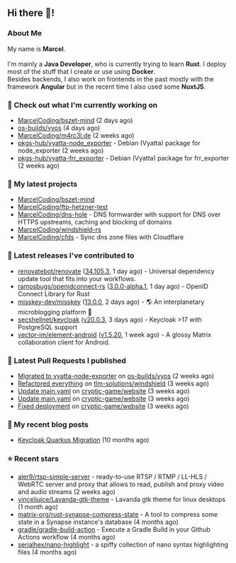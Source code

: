 ## Hi there 👋!




### About Me

My name is **Marcel**.
<br><br>
I'm mainly a **Java Developer**, who is currently trying to learn **Rust**. I deploy most of the stuff that I create or use using **Docker**.
<br>
Besides backends, I also work on frontends in the past mostly with the framework **Angular** but in the recent time I also used some **NuxtJS**. 



### 👷 Check out what I'm currently working on

- [MarcelCoding/bszet-mind](https://github.com/MarcelCoding/bszet-mind) (2 days ago)
- [os-builds/vyos](https://github.com/os-builds/vyos) (4 days ago)
- [MarcelCoding/m4rc3l.de](https://github.com/MarcelCoding/m4rc3l.de) (2 weeks ago)
- [pkgs-hub/vyatta-node_exporter](https://github.com/pkgs-hub/vyatta-node_exporter) - Debian (Vyatta) package for node_exporter (2 weeks ago)
- [pkgs-hub/vyatta-frr_exporter](https://github.com/pkgs-hub/vyatta-frr_exporter) - Debian (Vyatta) package for frr_exporter (2 weeks ago)

### 🌱 My latest projects

- [MarcelCoding/bszet-mind](https://github.com/MarcelCoding/bszet-mind)
- [MarcelCoding/ftp-hetzner-test](https://github.com/MarcelCoding/ftp-hetzner-test)
- [MarcelCoding/dns-hole](https://github.com/MarcelCoding/dns-hole) - DNS formwarder with support for DNS over HTTPS upstreams, caching and blocking of domains
- [MarcelCoding/windshield-rs](https://github.com/MarcelCoding/windshield-rs)
- [MarcelCoding/cfds](https://github.com/MarcelCoding/cfds) - Sync dns zone files with Cloudflare

### 🔭 Latest releases I've contributed to

- [renovatebot/renovate](https://github.com/renovatebot/renovate) ([34.105.3](https://github.com/renovatebot/renovate/releases/tag/34.105.3), 1 day ago) - Universal dependency update tool that fits into your workflows.
- [ramosbugs/openidconnect-rs](https://github.com/ramosbugs/openidconnect-rs) ([3.0.0-alpha.1](https://github.com/ramosbugs/openidconnect-rs/releases/tag/3.0.0-alpha.1), 1 day ago) - OpenID Connect Library for Rust
- [misskey-dev/misskey](https://github.com/misskey-dev/misskey) ([13.0.0](https://github.com/misskey-dev/misskey/releases/tag/13.0.0), 2 days ago) - 🌎 An interplanetary microblogging platform 🚀
- [secshellnet/keycloak](https://github.com/secshellnet/keycloak) ([v20.0.3](https://github.com/secshellnet/keycloak/releases/tag/v20.0.3), 3 days ago) - Keycloak &gt;17 with PostgreSQL support
- [vector-im/element-android](https://github.com/vector-im/element-android) ([v1.5.20](https://github.com/vector-im/element-android/releases/tag/v1.5.20), 1 week ago) - A glossy Matrix collaboration client for Android.

### 🔨 Latest Pull Requests I published

- [Migrated to vyatta-node-exporter](https://github.com/os-builds/vyos/pull/6) on [os-builds/vyos](https://github.com/os-builds/vyos) (2 weeks ago)
- [Refactored everything](https://github.com/tlm-solutions/windshield/pull/18) on [tlm-solutions/windshield](https://github.com/tlm-solutions/windshield) (3 weeks ago)
- [Update main.yaml](https://github.com/cryptic-game/website/pull/400) on [cryptic-game/website](https://github.com/cryptic-game/website) (3 weeks ago)
- [Update main.yaml](https://github.com/cryptic-game/website/pull/399) on [cryptic-game/website](https://github.com/cryptic-game/website) (3 weeks ago)
- [Fixed deployment](https://github.com/cryptic-game/website/pull/398) on [cryptic-game/website](https://github.com/cryptic-game/website) (3 weeks ago)

### 📜 My recent blog posts

- [Keycloak Quarkus Migration](https://m4rc3l.de/blog/keycloak-quarkus-migration) (10 months ago)

### ⭐ Recent stars

- [aler9/rtsp-simple-server](https://github.com/aler9/rtsp-simple-server) - ready-to-use RTSP / RTMP / LL-HLS / WebRTC server and proxy that allows to read, publish and proxy video and audio streams (2 weeks ago)
- [vinceliuice/Lavanda-gtk-theme](https://github.com/vinceliuice/Lavanda-gtk-theme) - Lavanda gtk theme for linux desktops (1 month ago)
- [matrix-org/rust-synapse-compress-state](https://github.com/matrix-org/rust-synapse-compress-state) - A tool to compress some state in a Synapse instance&#39;s database (4 months ago)
- [gradle/gradle-build-action](https://github.com/gradle/gradle-build-action) - Execute a Gradle Build in your Github Actions workflow (4 months ago)
- [serialhex/nano-highlight](https://github.com/serialhex/nano-highlight) - a spiffy collection of nano syntax highlighting files (4 months ago)
